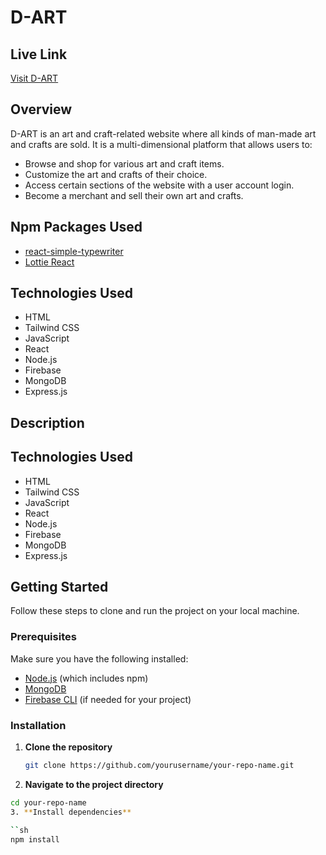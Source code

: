 # D-ART

## Live Link
[Visit D-ART](https://art-and-craft-authentaction.web.app/home)

## Overview
D-ART is an art and craft-related website where all kinds of man-made art and crafts are sold. It is a multi-dimensional platform that allows users to:

- Browse and shop for various art and craft items.
- Customize the art and crafts of their choice.
- Access certain sections of the website with a user account login.
- Become a merchant and sell their own art and crafts.

## Npm Packages Used
- [react-simple-typewriter](https://www.npmjs.com/package/react-simple-typewriter)
- [Lottie React](https://www.npmjs.com/package/lottie-react)

## Technologies Used
- HTML
- Tailwind CSS
- JavaScript
- React
- Node.js
- Firebase
- MongoDB
- Express.js





## Description



## Technologies Used

- HTML
- Tailwind CSS
- JavaScript
- React
- Node.js
- Firebase
- MongoDB
- Express.js

## Getting Started

Follow these steps to clone and run the project on your local machine.

### Prerequisites

Make sure you have the following installed:

- [Node.js](https://nodejs.org/) (which includes npm)
- [MongoDB](https://www.mongodb.com/)
- [Firebase CLI](https://firebase.google.com/docs/cli) (if needed for your project)

### Installation

1. **Clone the repository**

   ```sh
   git clone https://github.com/yourusername/your-repo-name.git
2. **Navigate to the project directory**

```sh
cd your-repo-name
3. **Install dependencies**

``sh
npm install
